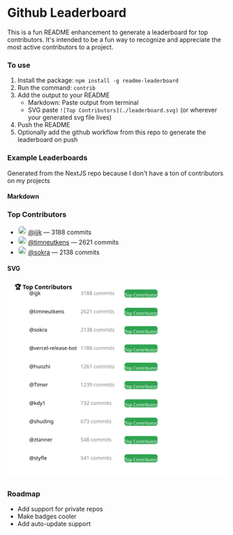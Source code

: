 # Github Leaderboard

This is a fun README enhancement to generate a leaderboard for top contributors. It's intended to be a fun way to recognize and appreciate the most active contributors to a project.

### To use

1. Install the package: `npm install -g readme-leaderboard`
2. Run the command: `contrib`
3. Add the output to your README
   * Markdown: Paste output from terminal
   * SVG paste `![Top Contributors](./leaderboard.svg)` (or wherever your generated svg file lives)
4. Push the README
5. Optionally add the github workflow from this repo to generate the leaderboard on push

### Example Leaderboards

Generated from the NextJS repo because I don't have a ton of contributors on my projects

#### Markdown

### Top Contributors

- <img src="https://github.com/ijjk.png?size=20" width="20" height="20" style="border-radius:50%" /> [@ijjk](https://github.com/ijjk) — 3188 commits
- <img src="https://github.com/timneutkens.png?size=20" width="20" height="20" style="border-radius:50%" /> [@timneutkens](https://github.com/timneutkens) — 2621 commits
- <img src="https://github.com/sokra.png?size=20" width="20" height="20" style="border-radius:50%" /> [@sokra](https://github.com/sokra) — 2138 commits

#### SVG
![Top Contributors](./leaderboard.svg)

### Roadmap

- Add support for private repos
- Make badges cooler
- Add auto-update support